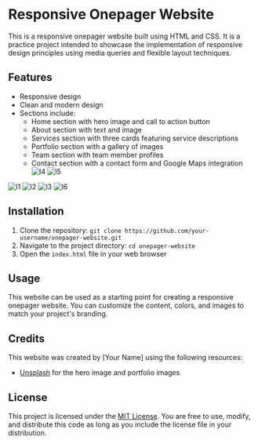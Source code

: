 # Responsive Onepager Website

This is a responsive onepager website built using HTML and CSS. It is a practice project intended to showcase the implementation of responsive design principles using media queries and flexible layout techniques.

## Features

- Responsive design
- Clean and modern design
- Sections include:
  - Home section with hero image and call to action button
  - About section with text and image
  - Services section with three cards featuring service descriptions
  - Portfolio section with a gallery of images
  - Team section with team member profiles
  - Contact section with a contact form and Google Maps integration
![l4](https://user-images.githubusercontent.com/84958938/235343106-c73f5f63-edca-4a82-b0b6-9cc723945166.png)
                                                     ![l5](https://user-images.githubusercontent.com/84958938/235343110-a8eebda4-e797-4196-92bc-f41f46a750ff.png)

![l1](https://user-images.githubusercontent.com/84958938/235343117-40ce026f-e6bd-4e4e-be4a-a2751d1c8b59.png)
![l2](https://user-images.githubusercontent.com/84958938/235343119-95baf651-f331-4621-91e8-320dab61f52d.png)
![l3](https://user-images.githubusercontent.com/84958938/235343121-d217f940-f086-4e07-8a50-cf2ba348f304.png)
![l6](https://user-images.githubusercontent.com/84958938/235343127-a7a97294-3981-4c75-8553-4ffd4e9ca12d.png)

  

## Installation

1. Clone the repository: `git clone https://github.com/your-username/onepager-website.git`
2. Navigate to the project directory: `cd onepager-website`
3. Open the `index.html` file in your web browser

## Usage

This website can be used as a starting point for creating a responsive onepager website. You can customize the content, colors, and images to match your project's branding. 

## Credits

This website was created by [Your Name] using the following resources:

- [Unsplash](https://unsplash.com/) for the hero image and portfolio images

## License

This project is licensed under the [MIT License](https://opensource.org/licenses/MIT). You are free to use, modify, and distribute this code as long as you include the license file in your distribution.
